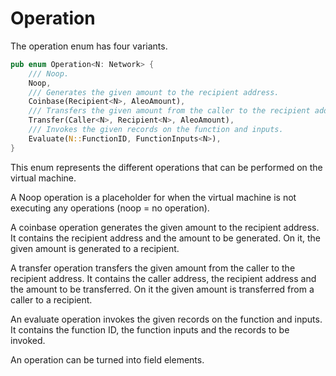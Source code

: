 # Operation

The operation enum has four variants.

```rust
pub enum Operation<N: Network> {
    /// Noop.
    Noop,
    /// Generates the given amount to the recipient address.
    Coinbase(Recipient<N>, AleoAmount),
    /// Transfers the given amount from the caller to the recipient address.
    Transfer(Caller<N>, Recipient<N>, AleoAmount),
    /// Invokes the given records on the function and inputs.
    Evaluate(N::FunctionID, FunctionInputs<N>),
}
```

This enum represents the different operations that can be performed on the virtual machine.

A Noop operation is a placeholder for when the virtual machine is not executing any operations (noop = no operation).

A coinbase operation generates the given amount to the recipient address. It contains the recipient address and the amount to be generated. On it, the given amount is generated to a recipient.

A transfer operation transfers the given amount from the caller to the recipient address. It contains the caller address, the recipient address and the amount to be transferred. On it the given amount is transferred from a caller to a recipient.

An evaluate operation invokes the given records on the function and inputs. It contains the function ID, the function inputs and the records to be invoked.

An operation can be turned into field elements.
